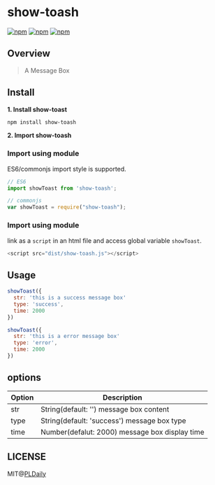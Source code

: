 # show-toash

[![npm](https://img.shields.io/npm/v/show-toash.svg?style=flat-square)](https://www.npmjs.com/package/show-toash)
[![npm](https://img.shields.io/npm/dt/show-toash.svg?style=flat-square)](https://www.npmjs.com/package/show-toash)
[![npm](https://img.shields.io/npm/l/show-toash.svg?style=flat-square)](https://www.npmjs.com/package/show-toash)

## Overview
> A Message Box

## Install

**1. Install show-toast**

```sh
npm install show-toash
```

**2. Import show-toash**

### Import using module
ES6/commonjs import style is supported.

```js
// ES6
import showToast from 'show-toash';

// commonjs
var showToast = require("show-toash");
```
### Import using module
link as a `script` in an html file and access global variable `showToast`.

```js
<script src="dist/show-toash.js"></script>
```

## Usage

```js
showToast({
  str: 'this is a success message box'
  type: 'success',
  time: 2000
})

showToast({
  str: 'this is a error message box'
  type: 'error',
  time: 2000
})
```

## options


| Option | Description                              |
| ------ | ---------------------------------------- |
| str    | String(default: '') message box content  |
| type   | String(default: 'success') message box type |
| time   | Number(defalut: 2000) message box display time |

## LICENSE

MIT@[PLDaily](https://github.com/PLDaily)
